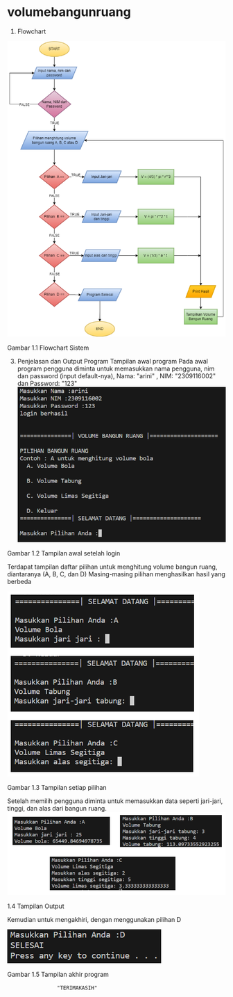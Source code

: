 # volumebangunruang
1. Flowchart
   
![alt text](flowchartposttest.png?raw=true)

Gambar 1.1 Flowchart Sistem


3. Penjelasan dan Output Program
Tampilan awal program 
Pada awal program pengguna diminta untuk memasukkan nama pengguna, nim dan password (input default-nya), Nama: "arini" , NIM: "2309116002" dan Password: "123"
![alt text](Tampilanawalsetelahlogin.png?raw=true)

Gambar 1.2 Tampilan awal setelah login



Terdapat tampilan daftar pilihan  untuk menghitung volume bangun ruang, diantaranya (A, B, C, dan D)
Masing-masing pilihan menghasilkan hasil yang berbeda

![alt text](Tampilansetiappilihan.png?raw=true)

Gambar 1.3 Tampilan setiap pilihan


Setelah memilih pengguna diminta untuk memasukkan data seperti jari-jari, tinggi, dan alas dari bangun ruang.
![alt text](TampilanOutputnya.png?raw=true)

1.4 Tampilan Output

Kemudian untuk mengakhiri, dengan menggunakan pilihan D

![alt text](Tampilanakhirprogram.png?raw=true)

Gambar 1.5 Tampilan akhir program


                    "TERIMAKASIH"


